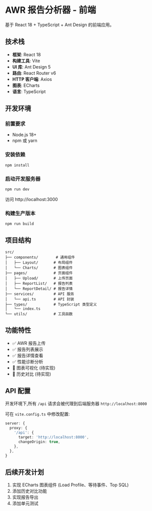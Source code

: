 # AWR 报告分析器 - 前端

基于 React 18 + TypeScript + Ant Design 的前端应用。

## 技术栈

- **框架**: React 18
- **构建工具**: Vite
- **UI 库**: Ant Design 5
- **路由**: React Router v6
- **HTTP 客户端**: Axios
- **图表**: ECharts
- **语言**: TypeScript

## 开发环境

### 前置要求

- Node.js 18+
- npm 或 yarn

### 安装依赖

```bash
npm install
```

### 启动开发服务器

```bash
npm run dev
```

访问 http://localhost:3000

### 构建生产版本

```bash
npm run build
```

## 项目结构

```
src/
├── components/        # 通用组件
│   ├── Layout/       # 布局组件
│   └── Charts/       # 图表组件
├── pages/            # 页面组件
│   ├── Upload/       # 上传页面
│   ├── ReportList/   # 报告列表
│   └── ReportDetail/ # 报告详情
├── services/         # API 服务
│   └── api.ts        # API 封装
├── types/            # TypeScript 类型定义
│   └── index.ts
└── utils/            # 工具函数
```

## 功能特性

- ✅ AWR 报告上传
- ✅ 报告列表展示
- ✅ 报告详情查看
- ✅ 性能诊断分析
- 🚧 图表可视化 (待实现)
- 🚧 历史对比 (待实现)

## API 配置

开发环境下,所有 `/api` 请求会被代理到后端服务器 `http://localhost:8000`

可在 `vite.config.ts` 中修改配置:

```typescript
server: {
  proxy: {
    '/api': {
      target: 'http://localhost:8000',
      changeOrigin: true,
    },
  },
}
```

## 后续开发计划

1. 实现 ECharts 图表组件 (Load Profile、等待事件、Top SQL)
2. 添加历史对比功能
3. 实现报告导出
4. 添加单元测试
